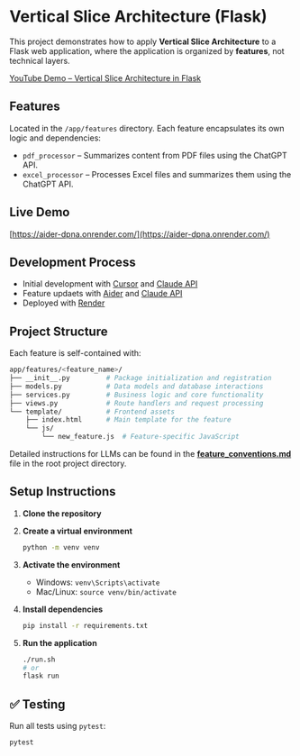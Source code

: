 # Vertical Slice Architecture (Flask)

This project demonstrates how to apply **Vertical Slice Architecture** to a Flask web application, where the application is organized by **features**, not technical layers.

[YouTube Demo – Vertical Slice Architecture in Flask](https://www.youtube.com/watch?v=dabeidyv5dg&t=1656s)

## Features

Located in the `/app/features` directory. Each feature encapsulates its own logic and dependencies:

- `pdf_processor` – Summarizes content from PDF files using the ChatGPT API.
- `excel_processor` – Processes Excel files and summarizes them using the ChatGPT API.

## Live Demo

[https://aider-dpna.onrender.com/](https://aider-dpna.onrender.com/)

## Development Process

- Initial development with [Cursor](https://www.cursor.com/) and [Claude API](https://www.anthropic.com/)
- Feature updaets with [Aider](https://aider.chat/docs/install.html) and [Claude API](https://www.anthropic.com/)
- Deployed with [Render](https://render.com/)

## Project Structure

Each feature is self-contained with:

```bash
app/features/<feature_name>/
├── __init__.py         # Package initialization and registration
├── models.py           # Data models and database interactions
├── services.py         # Business logic and core functionality
├── views.py            # Route handlers and request processing
└── template/           # Frontend assets
    ├── index.html      # Main template for the feature
    └── js/
        └── new_feature.js  # Feature-specific JavaScript
```

Detailed instructions for LLMs can be found in the [**feature_conventions.md**](./feature_conventions.md) file in the root project directory.

## Setup Instructions

1. **Clone the repository**
2. **Create a virtual environment**

   ```bash
   python -m venv venv
   ```

3. **Activate the environment**

   - Windows: `venv\Scripts\activate`
   - Mac/Linux: `source venv/bin/activate`

4. **Install dependencies**

   ```bash
   pip install -r requirements.txt
   ```

5. **Run the application**

   ```bash
   ./run.sh
   # or
   flask run
   ```

## ✅ Testing

Run all tests using `pytest`:

```bash
pytest
```

